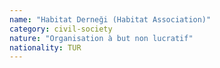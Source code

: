 ```yaml
---
name: "Habitat Derneği (Habitat Association)"
category: civil-society
nature: "Organisation à but non lucratif"
nationality: TUR
---
```

    